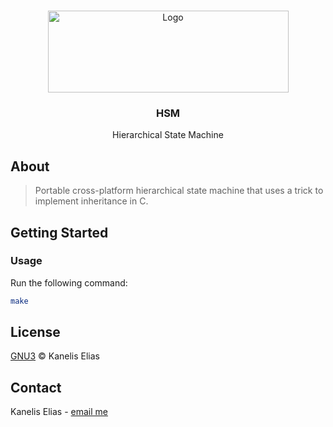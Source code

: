 <br />
<p align="center">
  <a href="https://git.kentavros.lan/platform/HSM">
    <img src="./media/logo.png" alt="Logo" width="385" height="131">
  </a>

  <h3 align="center">HSM</h3>

  <p align="center">
    Hierarchical State Machine
  </p>
</p>

## About

> Portable cross-platform hierarchical state machine that uses a trick to
> implement inheritance in C.

## Getting Started

### Usage

Run the following command:

```sh
make
```

## License

[GNU3](LICENSE) © Kanelis Elias


## Contact

Kanelis Elias - [email me](mailto:e.kanelis@voidbuffer.com)
